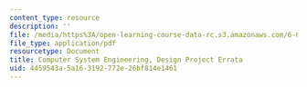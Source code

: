```yaml
---
content_type: resource
description: ''
file: /media/https%3A/open-learning-course-data-rc.s3.amazonaws.com/6-033-computer-system-engineering-spring-2018/4459543a5a163192772e26bf814e1461_MIT6_033S18dp_errata.pdf
file_type: application/pdf
resourcetype: Document
title: Computer System Engineering, Design Project Errata
uid: 4459543a-5a16-3192-772e-26bf814e1461
---
```

